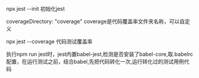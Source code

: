 npx jest --init
初始化jest

coverageDirectory: "coverage"
coverage是代码覆盖率文件夹名称，可以自定义

npx jest --coverage
代码测试覆盖率

执行npm run jest时，jest内置babel-jest,检测是否安装了babel-core,取.babelrc配置，在运行测试之前，结合babel,先把代码转化一次,运行转化过的测试用例代码